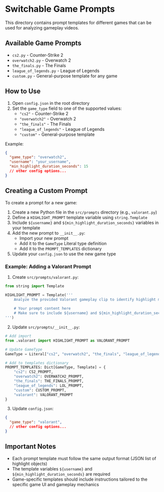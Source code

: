 # Switchable Game Prompts

This directory contains prompt templates for different games that can be used for analyzing gameplay videos.

## Available Game Prompts

- `cs2.py` - Counter-Strike 2
- `overwatch2.py` - Overwatch 2
- `the_finals.py` - The Finals
- `league_of_legends.py` - League of Legends
- `custom.py` - General-purpose template for any game

## How to Use

1. Open `config.json` in the root directory
2. Set the `game_type` field to one of the supported values:
   - `"cs2"` - Counter-Strike 2
   - `"overwatch2"` - Overwatch 2
   - `"the_finals"` - The Finals
   - `"league_of_legends"` - League of Legends
   - `"custom"` - General-purpose template

Example:
```json
{
  "game_type": "overwatch2",
  "username": "your_username",
  "min_highlight_duration_seconds": 15
  // other config options...
}
```

## Creating a Custom Prompt

To create a prompt for a new game:

1. Create a new Python file in the `src/prompts` directory (e.g., `valorant.py`)
2. Define a `HIGHLIGHT_PROMPT` template variable using `string.Template`
3. Include `${username}` and `${min_highlight_duration_seconds}` variables in your template
4. Add the new prompt to `__init__.py`:
   - Import your new prompt
   - Add it to the `GameType` Literal type definition
   - Add it to the `PROMPT_TEMPLATES` dictionary
5. Update your `config.json` to use the new game type

### Example: Adding a Valorant Prompt

1. Create `src/prompts/valorant.py`:
```python
from string import Template

HIGHLIGHT_PROMPT = Template('''
    Analyze the provided Valorant gameplay clip to identify highlight moments featuring player "${username}".
    
    # Your prompt content here
    # Make sure to include ${username} and ${min_highlight_duration_seconds} variables
''')
```

2. Update `src/prompts/__init__.py`:
```python
# Add import
from .valorant import HIGHLIGHT_PROMPT as VALORANT_PROMPT

# Update GameType
GameType = Literal["cs2", "overwatch2", "the_finals", "league_of_legends", "custom", "valorant"]

# Add to templates dictionary
PROMPT_TEMPLATES: Dict[GameType, Template] = {
    "cs2": CS2_PROMPT,
    "overwatch2": OVERWATCH2_PROMPT,
    "the_finals": THE_FINALS_PROMPT,
    "league_of_legends": LOL_PROMPT,
    "custom": CUSTOM_PROMPT,
    "valorant": VALORANT_PROMPT
}
```

3. Update `config.json`:
```json
{
  "game_type": "valorant",
  // other config options...
}
```

## Important Notes

- Each prompt template must follow the same output format (JSON list of highlight objects)
- The template variables `${username}` and `${min_highlight_duration_seconds}` are required
- Game-specific templates should include instructions tailored to the specific game UI and gameplay mechanics 